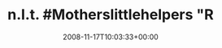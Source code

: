 ---
retweeted: false
source: <a href="http://twitter.com" rel="nofollow">Twitter Web Client</a>
entities:
  hashtags:
  - text: Motherslittlehelpers
    indices:
    - '7'
    - '28'
  symbols: []
  user_mentions: []
  urls: []
display_text_range:
- '0'
- '74'
favorite_count: '0'
id_str: '1009360809'
truncated: false
retweet_count: '0'
id: '1009360809'
created_at: Mon Nov 17 10:03:33 +0000 2008
favorited: false
full_text: 'n.l.t. #Motherslittlehelpers "Rock Song". Immernoch ein krasser Ohrwurm...'
lang: de
tags:
- Motherslittlehelpers
- pesos:twitter
date: '2008-11-17T10:03:33+00:00'
src: https://twitter.com/bascht/status/1009360809
original_url: https://twitter.com/bascht/status/1009360809
type: twitter_tweet
text: 'n.l.t. #Motherslittlehelpers "Rock Song". Immernoch ein krasser Ohrwurm...'
title: 'n.l.t. #Motherslittlehelpers "R'

---